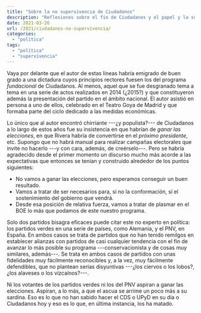 ```yaml
---
title: "Sobre la no supervivencia de Ciudadanos"
description: "Reflexiones sobre el fin de Ciudadanos y el papel y la supervivencia de los partidos bisagra"
date: 2021-03-26
url: /2021/ciudadanos-no-supervivencia/
categories:
  - "política"
tags:
  - "política"
  - "supervivencia"
---
```


Vaya por delante que el autor de estas líneas habría emigrado de buen grado a una dictadura cuyos principios rectores fuesen los del programa _fundacional_ de Ciudadanos. Al menos, aquel que se fue desgranado tema a tema en una serie de actos realizados en 2014 (¿2015?) y que constituyeron además la presentación del partido en el ámbito nacional. El autor asistió en persona a uno de ellos, celebrado en el Teatro Goya de Madrid y que formaba parte del ciclo dedicado a las medidas económicas.

Lo único que al autor encontró chirriante ---¿y populista?--- de Ciudadanos a lo largo de estos años fue su insistencia en que habrían de _ganar las elecciones_, en que Rivera habría de convertirse en el _próximo presidente_, etc. Supongo que no habrá manual para realizar campañas electorales que invite no hacerlo ---y con cara, además, de creérselo---. Pero se habría agradecido desde el primer momento un discurso mucho más acorde a las expectativas que entonces se tenían y construido alrededor de los puntos siguientes:

* No vamos a ganar las elecciones, pero esperamos conseguir un buen resultado.
* Vamos a tratar de ser necesarios para, si no la conformación, sí el sostenimiento del gobierno que vendrá.
* Desde esa posición de relativa fuerza, vamos a tratar de plasmar en el BOE lo más que podamos de este nuestro programa.

Solo dos partidos bisagra eficaces puede citar este no experto en política: los partidos verdes en una serie de países, como Alemania, y el PNV, en España. En ambos casos se trata de partidos que no han tenido remilgos en establecer alianzas con partidos de casi cualquier tendencia con el fin de avanzar lo más posible su programa ---conservacionista y de cosas muy similares, además---. Se trata en ambos casos de partidos con unas fidelidades muy fácilmente reconocibles y, a la vez, muy fácilmente defendibles, que no plantean serias disyuntivas ---¿los ciervos o los lobos?, ¿los alaveses o los vizcaínos?---.

Ni los votantes de los partidos verdes ni los del PNV aspiran a ganar las elecciones. Aspiran, a lo más, a que el ascua se arrime un poco más a su sardina. Eso es lo que no han sabido hacer el CDS o UPyD en su día o Ciudadanos hoy y eso es lo que, en última instancia, los ha matado.

